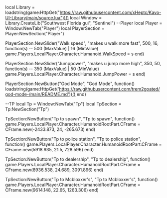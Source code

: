local Library = loadstring(game:HttpGet("https://raw.githubusercontent.com/xHeptc/Kavo-UI-Library/main/source.lua"))()
local Window = Library.CreateLib("Southwest Florida gui", "Sentinel")
--Player
local Player = Window:NewTab("Player")
local PlayerSection = Player:NewSection("Player")

PlayerSection:NewSlider("Walk speed", "makes u walk more fast", 500, 16, function(s) -- 500 (MaxValue) | 16 (MinValue)
    game.Players.LocalPlayer.Character.Humanoid.WalkSpeed = s
end)

PlayerSection:NewSlider("Jumppower", "makes u jump more high", 350, 50, function(s) -- 350 (MaxValue) | 50 (MinValue)
    game.Players.LocalPlayer.Character.Humanoid.JumpPower = s
end)

PlayerSection:NewButton("God Mode", "God Mode", function()
    loadstring(game:HttpGet('https://raw.githubusercontent.com/trem2goated/god-mode-/main/README.md'))()
end)

--TP
local Tp = Window:NewTab("Tp")
local TpSection = Tp:NewSection("Tp")

TpSection:NewButton("Tp to spawn", "Tp to spawn", function()
    game.Players.LocalPlayer.Character.HumanoidRootPart.CFrame = CFrame.new(-2433.873, 24, -265.673)
end)

TpSection:NewButton("Tp to police station", "Tp to police station", function()
    game.Players.LocalPlayer.Character.HumanoidRootPart.CFrame = CFrame.new(5918.935, 21.5, 728.596)
end)

TpSection:NewButton("Tp to dealership", "Tp to dealership", function()
    game.Players.LocalPlayer.Character.HumanoidRootPart.CFrame = CFrame.new(8936.538, 24.689, 3091.896)
end)

TpSection:NewButton("Tp to Mcbloxxer's", "Tp to Mcbloxxer's", function()
    game.Players.LocalPlayer.Character.HumanoidRootPart.CFrame = CFrame.new(9614.148, 22.65, 1263.306)
end)
